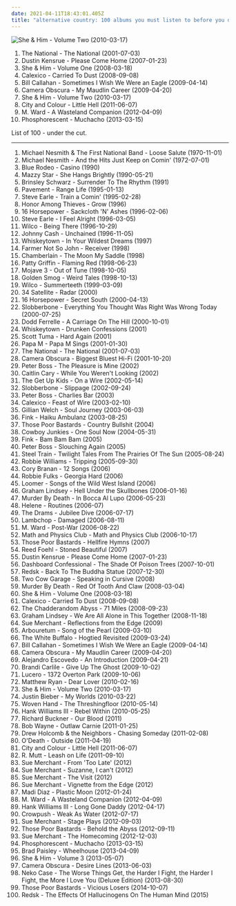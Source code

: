 ```yaml
---
date: 2021-04-11T18:43:01.405Z
title: "alternative country: 100 albums you must listen to before you die"
---
```

![She &amp; Him - Volume Two (2010-03-17)](http://coverartarchive.org/release/2c965efb-dd6e-430b-bd4e-be8a5733aaac/4804300300-500.jpg "She & Him - Volume Two (2010-03-17)")
<ol class="albums">
<li data-cover="http://coverartarchive.org/release/0c38b4ef-ad05-44e7-bcc6-8da8ad6f28df/7793162054-500.jpg" data-tags="indie" role="button">The National - The National (2001-07-03)</li>
<li data-cover="http://coverartarchive.org/release/e6c83654-eca9-44d9-9f5c-a77ae9de5f93/26393895109-500.jpg" data-tags="singer-songwriter, kurt, acoustic, abuse, virginia, ralph, harvey, miscellaneous, std, evan, curt, evans, peterson, dustin, mustard, marti, weinstein, partitioned, sandifur, rolph" role="button">Dustin Kensrue - Please Come Home (2007-01-23)</li>
<li data-cover="http://coverartarchive.org/release/ee79e860-68e7-46ad-bebb-8a003a1dc7a4/4804280407-500.jpg" data-tags="indie" role="button">She & Him - Volume One (2008-03-18)</li>
<li data-cover="https://img.discogs.com/570piM_nHmtsZQ1_26OyDA3-oY0=/fit-in/600x600/filters:strip_icc():format(jpeg):mode_rgb():quality(90)/discogs-images/R-1495368-1249306448.jpeg.jpg" data-tags="americana, alternative country, calexico" role="button">Calexico - Carried To Dust (2008-09-08)</li>
<li data-cover="http://coverartarchive.org/release/f5e83da8-678d-4d54-b3ae-c2e051167a4c/9233011263-500.jpg" data-tags="essential" role="button">Bill Callahan - Sometimes I Wish We Were an Eagle (2009-04-14)</li>
<li data-cover="https://img.discogs.com/o8_V-hTUs1ECCKn6hzsWwStkPAs=/fit-in/600x592/filters:strip_icc():format(jpeg):mode_rgb():quality(90)/discogs-images/R-7314256-1438690931-2167.jpeg.jpg" data-tags="indie pop" role="button">Camera Obscura - My Maudlin Career (2009-04-20)</li>
<li data-cover="http://coverartarchive.org/release/2c965efb-dd6e-430b-bd4e-be8a5733aaac/4804300300-500.jpg" data-tags="indie pop" role="button">She & Him - Volume Two (2010-03-17)</li>
<li data-cover="http://coverartarchive.org/release/406d16d1-f572-41c8-ac54-2c715502f76b/4764705431-500.jpg" data-tags="folk rock, indie" role="button">City and Colour - Little Hell (2011-06-07)</li>
<li data-cover="http://coverartarchive.org/release/d3071652-7ce3-4e87-b3a3-a04b65a02ff2/15440593140-500.jpg" data-tags="indie, folk, alternative country" role="button">M. Ward - A Wasteland Companion (2012-04-09)</li>
<li data-cover="http://coverartarchive.org/release/13995b09-6a31-44d6-9185-3f41a70273d3/3678416346-500.jpg" data-tags="americana, indie folk" role="button">Phosphorescent - Muchacho (2013-03-15)</li>
</ol>
List of 100 - under the cut.
<!-- more -->

_________________

<ol class="albums">
<li data-cover="http://coverartarchive.org/release/6cc3c902-b0ce-40b4-b594-578edf6bde85/8005458172-500.jpg" data-tags="pop, 70s, soft rock, oldies, country rock, alternative country, mojo 1000, mojo 1000 country, i wanted to listen to this but it was not available on lastfm at the time, loose salute" role="button">
Michael Nesmith & The First National Band - Loose Salute (1970-11-01)
</li>
<li data-cover="http://coverartarchive.org/release/4515d0f6-0767-4b40-99d2-d4b37233398d/13555750080-500.jpg" data-tags="country rock" role="button">
Michael Nesmith - And the Hits Just Keep on Comin' (1972-07-01)
</li>
<li data-cover="http://coverartarchive.org/release/4a0b2021-f837-4743-bd60-8de709463388/6307956823-500.jpg" data-tags="canadian, country, country-rock" role="button">
Blue Rodeo - Casino (1990)
</li>
<li data-cover="http://coverartarchive.org/release/c74307be-1085-4026-97ab-60b676e367c5/1923128273-500.jpg" data-tags="female vocalists, 90s, dream pop" role="button">
Mazzy Star - She Hangs Brightly (1990-05-21)
</li>
<li data-cover="https://img.discogs.com/4vdLb8gruqtlcnn9g-wVXZ44a4E=/fit-in/600x449/filters:strip_icc():format(jpeg):mode_rgb():quality(90)/discogs-images/R-13959529-1564938468-3725.jpeg.jpg" data-tags="folk, acoustic, alt-country, alternative country, pub rock, sweetearmusic" role="button">
Brinsley Schwarz - Surrender To The Rhythm (1991)
</li>
<li data-cover="https://img.discogs.com/0hPNhgM6gtU_xjw0DsmqyLc5W78=/fit-in/600x608/filters:strip_icc():format(jpeg):mode_rgb():quality(90)/discogs-images/R-837573-1497516330-6403.jpeg.jpg" data-tags="alternative rock, indie pop, indie rock, lo-fi, alternative country" role="button">
Pavement - Range Life (1995-01-13)
</li>
<li data-cover="http://coverartarchive.org/release/d94714a4-7fe9-4c5f-88d3-7a8abfa01b97/2265287768-500.jpg" data-tags="90s, steve earle" role="button">
Steve Earle - Train a Comin' (1995-02-28)
</li>
<li data-cover="https://img.discogs.com/rWr7zO6oj2_lRDx5YejTZ-u35m4=/fit-in/225x224/filters:strip_icc():format(jpeg):mode_rgb():quality(90)/discogs-images/R-8733626-1467604857-6267.jpeg.jpg" data-tags="pop punk, alternative country" role="button">
Honor Among Thieves - Grow (1996)
</li>
<li data-cover="http://coverartarchive.org/release/75d92172-7a2f-4a9e-89da-8eca082c25e0/2186095398-500.jpg" data-tags="alt-country" role="button">
16 Horsepower - Sackcloth 'N' Ashes (1996-02-06)
</li>
<li data-cover="http://coverartarchive.org/release/3b0f8257-2a85-42bb-aaef-f796a61aaf59/14181734177-500.jpg" data-tags="political, country rock" role="button">
Steve Earle - I Feel Alright (1996-03-05)
</li>
<li data-cover="http://coverartarchive.org/release/d18b273a-4987-4594-a4db-419454c7e113/2013460549-500.jpg" data-tags="alt-country, 90s" role="button">
Wilco - Being There (1996-10-29)
</li>
<li data-cover="http://coverartarchive.org/release/e162083e-4a0b-49f9-b341-7a02354f5c98/19325365527-500.jpg" data-tags="country" role="button">
Johnny Cash - Unchained (1996-11-05)
</li>
<li data-cover="http://coverartarchive.org/release/fca91f6a-558f-4249-95cf-5cf5ddc1c489/3033766902-500.jpg" data-tags="alternative country" role="button">
Whiskeytown - In Your Wildest Dreams (1997)
</li>
<li data-cover="https://img.discogs.com/po_3NTxaFwQ7__JO-o2LNCVXg2A=/fit-in/600x584/filters:strip_icc():format(jpeg):mode_rgb():quality(90)/discogs-images/R-1962916-1548416855-1485.jpeg.jpg" data-tags="americana, alternative country, alt-cr" role="button">
Farmer Not So John - Receiver (1998)
</li>
<li data-cover="http://coverartarchive.org/release/a043487d-1156-4e9f-84c7-83d01b558ca7/10719269746-500.jpg" data-tags="alternative rock, indie rock, alternative country, indie emo" role="button">
Chamberlain - The Moon My Saddle (1998)
</li>
<li data-cover="http://coverartarchive.org/release/4848f868-0a64-4931-8936-61d192fe6046/27731729036-500.jpg" data-tags="americana" role="button">
Patty Griffin - Flaming Red (1998-06-23)
</li>
<li data-cover="http://coverartarchive.org/release/d5b58f6d-0aca-49cd-a099-16b910792d1b/23550571214-500.jpg" data-tags="indie, alternative, shoegaze, dream pop, alternative country, rachel goswell, very trippy" role="button">
Mojave 3 - Out of Tune (1998-10-05)
</li>
<li data-cover="http://coverartarchive.org/release/a748a984-1790-48bf-9f92-15d5f8152fe2/5160923265-500.jpg" data-tags="americana, alt-country" role="button">
Golden Smog - Weird Tales (1998-10-13)
</li>
<li data-cover="http://coverartarchive.org/release/38a40944-ac73-4c8e-8638-ec0075b170ea/4530840085-500.jpg" data-tags="90s" role="button">
Wilco - Summerteeth (1999-03-09)
</li>
<li data-cover="https://img.discogs.com/pNYWvvyp7OaWLa1ddKJ0qkE7rgQ=/fit-in/200x200/filters:strip_icc():format(jpeg):mode_rgb():quality(90)/discogs-images/R-2491223-1307128286.jpeg.jpg" data-tags="indie, rock, country, alternative, alternative rock, piano, country rock, alternative country, lyrical" role="button">
34 Satellite - Radar (2000)
</li>
<li data-cover="https://img.discogs.com/KYq8BFt639w64kh_qkmjWTnhtnY=/fit-in/600x598/filters:strip_icc():format(jpeg):mode_rgb():quality(90)/discogs-images/R-500503-1406232209-1601.jpeg.jpg" data-tags="alt-country, americana" role="button">
16 Horsepower - Secret South (2000-04-13)
</li>
<li data-cover="https://img.discogs.com/u2gohfVXXQQqUL7Xa1D-QjiqWPA=/fit-in/600x581/filters:strip_icc():format(jpeg):mode_rgb():quality(90)/discogs-images/R-2128677-1613917896-9017.jpeg.jpg" data-tags="americana, alt-country, southern rock, alternative country, altcountry, slobberbone" role="button">
Slobberbone - Everything You Thought Was Right Was Wrong Today (2000-07-25)
</li>
<li data-cover="https://img.discogs.com/oF29TqVOPm7-FM_Uz7VCjxhNHgM=/fit-in/600x533/filters:strip_icc():format(jpeg):mode_rgb():quality(90)/discogs-images/R-9308026-1478342585-3552.jpeg.jpg" data-tags="indie, rock, alternative rock, indie rock, singer-songwriter, americana, alt-country, southern rock, alternative country, alternative country rock, athens, alt-country rock, whiskey rock" role="button">
Dodd Ferrelle - A Carriage On The Hill (2000-10-01)
</li>
<li data-cover="http://coverartarchive.org/release/f6f729ef-d282-4b4a-9068-8e3c9a7ab412/13494885433-500.jpg" data-tags="americana, alternative country" role="button">
Whiskeytown - Drunken Confessions (2001)
</li>
<li data-cover="https://img.discogs.com/D82gF7-f2mCbdBENk4W5VlsgMy8=/fit-in/600x596/filters:strip_icc():format(jpeg):mode_rgb():quality(90)/discogs-images/R-797799-1311485822.jpeg.jpg" data-tags="electronic, alternative rock, ambient, indie rock, experimental rock, folk rock, alternative country" role="button">
Scott Tuma - Hard Again (2001)
</li>
<li data-cover="https://img.discogs.com/Ai_QvcFk56yB1czGmriOvA2BIm8=/fit-in/600x600/filters:strip_icc():format(jpeg):mode_rgb():quality(90)/discogs-images/R-788865-1335694703.jpeg.jpg" data-tags="alternative country" role="button">
Papa M - Papa M Sings (2001-01-30)
</li>
<li data-cover="http://coverartarchive.org/release/0c38b4ef-ad05-44e7-bcc6-8da8ad6f28df/7793162054-500.jpg" data-tags="indie" role="button">
The National - The National (2001-07-03)
</li>
<li data-cover="https://img.discogs.com/waW8T2jsCoViVLbRXfoS6qFQQnw=/fit-in/600x587/filters:strip_icc():format(jpeg):mode_rgb():quality(90)/discogs-images/R-1351645-1543660417-5834.jpeg.jpg" data-tags="indie pop" role="button">
Camera Obscura - Biggest Bluest Hi-Fi (2001-10-20)
</li>
<li data-cover="https://img.discogs.com/C4i552V-Q0swrF4Kw744AMohTxI=/fit-in/600x600/filters:strip_icc():format(jpeg):mode_rgb():quality(90)/discogs-images/R-4324105-1361744228-3389.jpeg.jpg" data-tags="indie, pop, alternative, singer-songwriter, alt-country, alternative country" role="button">
Peter Boss - The Pleasure is Mine (2002)
</li>
<li data-cover="http://coverartarchive.org/release/284ce5a4-1b89-4e35-9bf4-e9058736747a/26015020332-500.jpg" data-tags="alternative country" role="button">
Caitlin Cary - While You Weren't Looking (2002)
</li>
<li data-cover="http://coverartarchive.org/release/9a871728-6021-4a23-8dbd-1b4ffdb18715/4812704033-500.jpg" data-tags="indie rock" role="button">
The Get Up Kids - On a Wire (2002-05-14)
</li>
<li data-cover="https://img.discogs.com/vecytgqzWxBvaEwx_qVztpPTlJY=/fit-in/600x600/filters:strip_icc():format(jpeg):mode_rgb():quality(90)/discogs-images/R-1904457-1410644217-3055.jpeg.jpg" data-tags="americana, alt-country, alternative country, allmusics" role="button">
Slobberbone - Slippage (2002-09-24)
</li>
<li data-cover="https://img.discogs.com/C4i552V-Q0swrF4Kw744AMohTxI=/fit-in/600x600/filters:strip_icc():format(jpeg):mode_rgb():quality(90)/discogs-images/R-4324105-1361744228-3389.jpeg.jpg" data-tags="indie, pop, alternative, piano, alternative country, melancolic" role="button">
Peter Boss - Charlies Bar (2003)
</li>
<li data-cover="http://coverartarchive.org/release/1d22deda-5427-4b32-83c3-d36a369c2070/15971902789-500.jpg" data-tags="americana" role="button">
Calexico - Feast of Wire (2003-02-10)
</li>
<li data-cover="http://coverartarchive.org/release/b6f84cbc-afff-36c1-9eab-8da0633c7c6c/2255166850-500.jpg" data-tags="alt-country" role="button">
Gillian Welch - Soul Journey (2003-06-03)
</li>
<li data-cover="https://img.discogs.com/ZYWQjCuLAhVv8Fe6_XvVbWYNLq8=/fit-in/600x609/filters:strip_icc():format(jpeg):mode_rgb():quality(90)/discogs-images/R-10977282-1507544844-5269.jpeg.jpg" data-tags="alternative country" role="button">
Fink - Haiku Ambulanz (2003-08-25)
</li>
<li data-cover="http://coverartarchive.org/release/42dbb359-bde5-4f69-973a-f392a845ee47/5825325955-500.jpg" data-tags="country, acoustic, alt-country, alternative country, gothic country, dark country, god-damned country" role="button">
Those Poor Bastards - Country Bullshit (2004)
</li>
<li data-cover="https://img.discogs.com/JKIPxmzulv9TpObyhmD5fs57GmA=/fit-in/504x500/filters:strip_icc():format(jpeg):mode_rgb():quality(90)/discogs-images/R-2384908-1456727285-9095.jpeg.jpg" data-tags="driving music, alternative country, driving with the windows down, driving at night, good cd, 170 ooo" role="button">
Cowboy Junkies - One Soul Now (2004-05-31)
</li>
<li data-cover="https://img.discogs.com/XVSKuTyH9kwNwLFvvSg-AacsZKQ=/fit-in/600x600/filters:strip_icc():format(jpeg):mode_rgb():quality(90)/discogs-images/R-10858326-1505481626-1270.jpeg.jpg" data-tags="country, alternative country, dead rockstars" role="button">
Fink - Bam Bam Bam (2005)
</li>
<li data-cover="https://img.discogs.com/C4i552V-Q0swrF4Kw744AMohTxI=/fit-in/600x600/filters:strip_icc():format(jpeg):mode_rgb():quality(90)/discogs-images/R-4324105-1361744228-3389.jpeg.jpg" data-tags="indie, jazz, pop, alternative, piano, alternative country, melancolic" role="button">
Peter Boss - Slouching Again (2005)
</li>
<li data-cover="https://img.discogs.com/UO82ClUQ_4jxr8YO2pdiPuu5zvc=/fit-in/600x600/filters:strip_icc():format(jpeg):mode_rgb():quality(90)/discogs-images/R-1007162-1183363008.jpeg.jpg" data-tags="indie, folk rock, alternative country, the devil and the deep blue sea, the merch grrls, teh typos" role="button">
Steel Train - Twilight Tales From The Prairies Of The Sun (2005-08-24)
</li>
<li data-cover="https://img.discogs.com/-BJ3W5XyrgPaKFjreVaLkWj-yB4=/fit-in/600x524/filters:strip_icc():format(jpeg):mode_rgb():quality(90)/discogs-images/R-467132-1533497416-9429.jpeg.jpg" data-tags="indie, alternative, alternative rock, indie rock, britpop, robbie williams" role="button">
Robbie Williams - Tripping (2005-09-30)
</li>
<li data-cover="https://img.discogs.com/fxk4j1k-ofkUfAvw7C6r7Rc6J0c=/fit-in/425x425/filters:strip_icc():format(jpeg):mode_rgb():quality(90)/discogs-images/R-6247724-1414700393-9129.jpeg.jpg" data-tags="alternative country, memphis" role="button">
Cory Branan - 12 Songs (2006)
</li>
<li data-cover="http://coverartarchive.org/release/528c9a68-b509-47e5-aeee-abb9525a732d/7120805188-500.jpg" data-tags="country, alternative country" role="button">
Robbie Fulks - Georgia Hard (2006)
</li>
<li data-cover="https://img.discogs.com/BhEhpVR2CVo1TjZZUhK45JlZ-Yw=/fit-in/237x213/filters:strip_icc():format(jpeg):mode_rgb():quality(90)/discogs-images/R-5242328-1489324736-5464.jpeg.jpg" data-tags="alternative country, alt-cr" role="button">
Loomer - Songs of the Wild West Island (2006)
</li>
<li data-cover="https://img.discogs.com/SWln6U-9Y2aM9_AO1C6N7J-zx1c=/fit-in/200x200/filters:strip_icc():format(jpeg):mode_rgb():quality(90)/discogs-images/R-7779100-1448599918-8355.jpeg.jpg" data-tags="americana, alt-country, alternative country" role="button">
Graham Lindsey - Hell Under the Skullbones (2006-01-16)
</li>
<li data-cover="http://coverartarchive.org/release/62332a08-7f1f-40d5-bd69-8ffa8d01cb51/24839986890-500.jpg" data-tags="spaghetti western" role="button">
Murder By Death - In Bocca Al Lupo (2006-05-23)
</li>
<li data-cover="https://img.discogs.com/VRolNAlQgch3jX1V5lZ9BY3JSQo=/fit-in/600x597/filters:strip_icc():format(jpeg):mode_rgb():quality(90)/discogs-images/R-8211548-1457219249-2960.jpeg.jpg" data-tags="indie, british, folk, female vocalists, singer-songwriter, female vocals, alternative country, female artists, mazzy star, bands with chicks, lovely female vocals, todo:check-review" role="button">
Helene - Routines (2006-07)
</li>
<li data-cover="http://coverartarchive.org/release/adfa1659-3c56-4dea-8d39-99937b474907/8091814150-500.jpg" data-tags="alt-country" role="button">
The Drams - Jubilee Dive (2006-07-17)
</li>
<li data-cover="https://img.discogs.com/EaukpGX0F36iViCMaV4ahlKjyVc=/fit-in/600x600/filters:strip_icc():format(jpeg):mode_rgb():quality(90)/discogs-images/R-2050795-1369267289-3466.jpeg.jpg" data-tags="00s" role="button">
Lambchop - Damaged (2006-08-11)
</li>
<li data-cover="http://coverartarchive.org/release/b76fcb7a-00c1-3ff6-9963-7dc5c4502838/9315832224-500.jpg" data-tags="folk" role="button">
M. Ward - Post-War (2006-08-22)
</li>
<li data-cover="https://img.discogs.com/8hIpTe1SbU7w973r5w69GZ7N1bM=/fit-in/400x365/filters:strip_icc():format(jpeg):mode_rgb():quality(90)/discogs-images/R-1504562-1225460490.jpeg.jpg" data-tags="indie pop, twee pop" role="button">
Math and Physics Club - Math and Physics Club (2006-10-17)
</li>
<li data-cover="http://coverartarchive.org/release/f5350913-815f-4395-8dcd-d4dad1244583/13046777334-500.jpg" data-tags="gothic country, goth blues, god-damned country, underground country" role="button">
Those Poor Bastards - Hellfire Hymns (2007)
</li>
<li data-cover="https://img.discogs.com/jb5eiJTQOztmJMqDXcWWODg0ohY=/fit-in/600x600/filters:strip_icc():format(jpeg):mode_rgb():quality(90)/discogs-images/R-9311538-1478386658-8857.jpeg.jpg" data-tags="rock, soul, country, folk, acoustic, singer, songwriter, roots, raw, alternative country, gritty" role="button">
Reed Foehl - Stoned Beautiful (2007)
</li>
<li data-cover="http://coverartarchive.org/release/e6c83654-eca9-44d9-9f5c-a77ae9de5f93/26393895109-500.jpg" data-tags="singer-songwriter, kurt, acoustic, abuse, virginia, ralph, harvey, miscellaneous, std, evan, curt, evans, peterson, dustin, mustard, marti, weinstein, partitioned, sandifur, rolph" role="button">
Dustin Kensrue - Please Come Home (2007-01-23)
</li>
<li data-cover="https://img.discogs.com/WOF7raIoLouZaJKqPANneAjx6o8=/fit-in/500x500/filters:strip_icc():format(jpeg):mode_rgb():quality(90)/discogs-images/R-3999652-1351882712-6546.jpeg.jpg" data-tags="acoustic" role="button">
Dashboard Confessional - The Shade Of Poison Trees (2007-10-01)
</li>
<li data-cover="http://coverartarchive.org/release/59b467d0-b88e-4d29-bd0b-c2909714e83d/1279412647-500.jpg" data-tags="ska" role="button">
Redsk - Back To The Buddha Statue (2007-12-30)
</li>
<li data-cover="https://img.discogs.com/O0uPhF6iQLMTbEv3yCqO12zosNY=/fit-in/300x300/filters:strip_icc():format(jpeg):mode_rgb():quality(90)/discogs-images/R-2900172-1306342981.jpeg.jpg" data-tags="alt-country, southern rock" role="button">
Two Cow Garage - Speaking in Cursive (2008)
</li>
<li data-cover="https://img.discogs.com/wvDQ99wpF9w7yZlWSUriAnajL0s=/fit-in/500x500/filters:strip_icc():format(jpeg):mode_rgb():quality(90)/discogs-images/R-1256926-1204232683.jpeg.jpg" data-tags="allmusicm" role="button">
Murder By Death - Red Of Tooth And Claw (2008-03-04)
</li>
<li data-cover="http://coverartarchive.org/release/ee79e860-68e7-46ad-bebb-8a003a1dc7a4/4804280407-500.jpg" data-tags="indie" role="button">
She & Him - Volume One (2008-03-18)
</li>
<li data-cover="https://img.discogs.com/570piM_nHmtsZQ1_26OyDA3-oY0=/fit-in/600x600/filters:strip_icc():format(jpeg):mode_rgb():quality(90)/discogs-images/R-1495368-1249306448.jpeg.jpg" data-tags="americana, alternative country, calexico" role="button">
Calexico - Carried To Dust (2008-09-08)
</li>
<li data-cover="https://via.placeholder.com/450" data-tags="noise, folk, experimental, americana, psychedelic, alt-country, freak folk, new weird america, psychedelic folk, neofolk, dark folk, alternative country, free folk, neo folk, psych-folk, apocalyptic folk, album-a-day, acid folk, drone folk, new weird folk, psychedelic neofolk" role="button">
The Chadderandom Abyss - 71 Miles (2008-09-23)
</li>
<li data-cover="https://img.discogs.com/uP6RiqArQc8jI2qqrnks0JerKYI=/fit-in/500x500/filters:strip_icc():format(jpeg):mode_rgb():quality(90)/discogs-images/R-6327404-1416569986-1578.jpeg.jpg" data-tags="alternative country, good album" role="button">
Graham Lindsey - We Are All Alone in This Together (2008-11-18)
</li>
<li data-cover="https://via.placeholder.com/450" data-tags="british, folk, singer-songwriter, acoustic, americana, adult contemporary, original, poetic, female vocalist, alternative country, new folk, poignant, unique voice, real life, country/folk, urban folk, pretty voice, folk/rock, renaissance folk, english singer, folk plus, uk singer-songwriter, original stories, award winning singer-songwriters, expressive voice, sue merchant" role="button">
Sue Merchant - Reflections from the Edge (2009)
</li>
<li data-cover="http://coverartarchive.org/release/9360a785-a51a-460c-a00a-e9c1d8939c84/3946906870-500.jpg" data-tags="alternative, alt country, country rock, alternative country, 00s, apricot, rustic, american indie, drive-by truckers, band records, chaser iii" role="button">
Arbouretum - Song of the Pearl (2009-03-10)
</li>
<li data-cover="http://coverartarchive.org/release/7fae9e91-477f-49f0-be41-25e385243936/7913204835-500.jpg" data-tags="folk, alternative country, gothic country, gothic americana, dark americana" role="button">
The White Buffalo - Hogtied Revisited (2009-03-24)
</li>
<li data-cover="http://coverartarchive.org/release/f5e83da8-678d-4d54-b3ae-c2e051167a4c/9233011263-500.jpg" data-tags="essential" role="button">
Bill Callahan - Sometimes I Wish We Were an Eagle (2009-04-14)
</li>
<li data-cover="https://img.discogs.com/o8_V-hTUs1ECCKn6hzsWwStkPAs=/fit-in/600x592/filters:strip_icc():format(jpeg):mode_rgb():quality(90)/discogs-images/R-7314256-1438690931-2167.jpeg.jpg" data-tags="indie pop" role="button">
Camera Obscura - My Maudlin Career (2009-04-20)
</li>
<li data-cover="http://coverartarchive.org/release/3e1a54f9-bb3b-4b0b-8481-2788780ff443/15662228160-500.jpg" data-tags="singer-songwriter, americana, mexico, alt-country, alternative country, modern blues, singer songwriters, alejandro escovedo" role="button">
Alejandro Escovedo - An Introduction (2009-04-21)
</li>
<li data-cover="https://img.discogs.com/_nkDGFiiCX2DmpU1qb2z0asOd20=/fit-in/600x579/filters:strip_icc():format(jpeg):mode_rgb():quality(90)/discogs-images/R-2125606-1612992046-9556.jpeg.jpg" data-tags="folk" role="button">
Brandi Carlile - Give Up The Ghost (2009-10-02)
</li>
<li data-cover="http://coverartarchive.org/release/98a951cc-22e1-47cd-913b-9245c2092c5d/15403955407-500.jpg" data-tags="americana, alt-country, punk rock, southern rock, alternative country, allmusicl" role="button">
Lucero - 1372 Overton Park (2009-10-06)
</li>
<li data-cover="http://coverartarchive.org/release/093a5c20-a4a0-4ea4-984c-b9469eb10237/9942613223-500.jpg" data-tags="alternative country" role="button">
Matthew Ryan - Dear Lover (2010-02-16)
</li>
<li data-cover="http://coverartarchive.org/release/2c965efb-dd6e-430b-bd4e-be8a5733aaac/4804300300-500.jpg" data-tags="indie pop" role="button">
She & Him - Volume Two (2010-03-17)
</li>
<li data-cover="http://coverartarchive.org/release/6bfba6d5-71fc-454b-b3a0-63632a1459fa/20855090957-500.jpg" data-tags="totec radio, justin bieber, goregrind, justin bieber my worlds" role="button">
Justin Bieber - My Worlds (2010-03-22)
</li>
<li data-cover="https://img.discogs.com/5Um2ENy9Xwy5VnuPaSqpAQt0W8s=/fit-in/600x600/filters:strip_icc():format(jpeg):mode_rgb():quality(90)/discogs-images/R-2654148-1295133019.jpeg.jpg" data-tags="folk, folk rock, alternative country, apocalyptic folk" role="button">
Woven Hand - The Threshingfloor (2010-05-14)
</li>
<li data-cover="http://coverartarchive.org/release/b44b8c8c-7ec2-49c0-8086-af4db6a4d46a/5763262967-500.jpg" data-tags="outlaw country" role="button">
Hank Williams III - Rebel Within (2010-05-25)
</li>
<li data-cover="https://img.discogs.com/WE5AGDmRHdFAZp_Q199gdQXWT-o=/fit-in/226x226/filters:strip_icc():format(jpeg):mode_rgb():quality(90)/discogs-images/R-3089749-1315233050.jpeg.jpg" data-tags="country, alternative rock, ambient, americana, alt-country, alternative country, post-country" role="button">
Richard Buckner - Our Blood (2011)
</li>
<li data-cover="http://coverartarchive.org/release/5baacafd-c206-4f26-bddc-5339691b22d6/1024485549-500.jpg" data-tags="alternative country, outlaw country, cowpunk, hellbilly" role="button">
Bob Wayne - Outlaw Carnie (2011-01-25)
</li>
<li data-cover="https://img.discogs.com/HlGX8cg_m8T89amTmpqjivFaOgY=/fit-in/600x600/filters:strip_icc():format(jpeg):mode_rgb():quality(90)/discogs-images/R-3801827-1344974912-3808.jpeg.jpg" data-tags="rock, country, adult alternative, alternative country, singer/songwriter, toevoegen mm" role="button">
Drew Holcomb & the Neighbors - Chasing Someday (2011-02-08)
</li>
<li data-cover="http://coverartarchive.org/release/10560879-beb0-4c14-ae51-3ad514420533/8539261092-500.jpg" data-tags="folk" role="button">
O'Death - Outside (2011-04-19)
</li>
<li data-cover="http://coverartarchive.org/release/406d16d1-f572-41c8-ac54-2c715502f76b/4764705431-500.jpg" data-tags="folk rock, indie" role="button">
City and Colour - Little Hell (2011-06-07)
</li>
<li data-cover="https://img.discogs.com/Dik0zO6N8CvqzLmW08nYSdPi-oc=/fit-in/600x600/filters:strip_icc():format(jpeg):mode_rgb():quality(90)/discogs-images/R-16383534-1607418958-7067.jpeg.jpg" data-tags="americana, alt-country, rock and roll, alt country, alternative country, chicago, roots rock, milwaukee, no depression, alt.country, american rock, this is american music, avalanche, post hitching post, post card, post cards from hell" role="button">
R. Mutt - Leash on Life (2011-09-10)
</li>
<li data-cover="http://coverartarchive.org/release/5254052a-1bd0-4e1a-95df-3fc350aaec06/12001496901-500.jpg" data-tags="british, folk, singer-songwriter, americana, adult contemporary, female vocalist, alternative country, new folk, lyrical, poignant, unique voice, woodstock, real life, country/folk, urban folk, pretty voice, folk/rock, renaissance folk, true stories, folk plus, original stories, award winning singer-songwriters, expressive voice, sue merchant" role="button">
Sue Merchant - From 'Too Late' (2012)
</li>
<li data-cover="http://coverartarchive.org/release/abb5a244-6c25-4260-b607-cb78207b9dbf/1223288530-500.jpg" data-tags="british, folk, singer-songwriter, acoustic, americana, adult contemporary, poetic, alternative country, new folk, lyrical, poignant, unique voice, woodstock, real life, country/folk, urban folk, renaissance folk, english singer, folk plus, original stories, award winning singer-songwriters, expressive voice" role="button">
Sue Merchant - Suzanne, I can't (2012)
</li>
<li data-cover="http://coverartarchive.org/release/bc7adebd-ce66-4b9e-b42d-c479eb025bc4/1223674045-500.jpg" data-tags="british, folk, singer-songwriter, acoustic, americana, adult contemporary, original, female vocalist, alternative country, new folk, lyrical, poignant, unique voice, woodstock, real life, country/folk, urban folk, folk/rock, renaissance folk, english singer, folk plus, uk singer-songwriter, original stories, award winning singer-songwriters, expressive voice, sue merchant" role="button">
Sue Merchant - The Visit (2012)
</li>
<li data-cover="http://coverartarchive.org/release/0b728147-16a4-43f1-8d97-9b3def190f68/1223144953-500.jpg" data-tags="british, folk, singer-songwriter, acoustic, americana, adult contemporary, poetic, alternative country, new folk, lyrical, poignant, unique voice, woodstock, real life, country/folk, urban folk, pretty voice, renaissance folk, folk plus, original stories, award winning singer-songwriters, expressive voice, sue merchant" role="button">
Sue Merchant - Vignette from the Edge (2012)
</li>
<li data-cover="https://img.discogs.com/1VX79Fljej7oA6EBEWIL-lxlPpg=/fit-in/600x600/filters:strip_icc():format(jpeg):mode_rgb():quality(90)/discogs-images/R-6535748-1421490879-2300.jpeg.jpg" data-tags="pop, rock, country, alternative country, roots rock" role="button">
Madi Diaz - Plastic Moon (2012-01-24)
</li>
<li data-cover="http://coverartarchive.org/release/d3071652-7ce3-4e87-b3a3-a04b65a02ff2/15440593140-500.jpg" data-tags="indie, folk, alternative country" role="button">
M. Ward - A Wasteland Companion (2012-04-09)
</li>
<li data-cover="http://coverartarchive.org/release/4348531f-a515-4b1d-88c3-ffabac36a860/3799555894-500.jpg" data-tags="hellbilly" role="button">
Hank Williams III - Long Gone Daddy (2012-04-17)
</li>
<li data-cover="http://coverartarchive.org/release/ccf6d369-fb1b-4ec0-9915-6b7206eb1820/5940230220-500.jpg" data-tags="blues, folk noir, dark folk, alternative country, gothic country, gothic americana, crowpush" role="button">
Crowpush - Weak As Water (2012-07-17)
</li>
<li data-cover="https://via.placeholder.com/450" data-tags="british, folk, singer-songwriter, acoustic, americana, adult contemporary, female vocalist, alternative country, new folk, lyrical, poignant, woodstock, country/folk, urban folk, pretty voice, renaissance folk, english singer, folk plus, original stories, award winning singer-songwriters, expressive voice, sue merchant" role="button">
Sue Merchant - Stage Plays (2012-09-03)
</li>
<li data-cover="http://coverartarchive.org/release/1d836a4d-cf59-47ef-a459-730ee2d221b1/8653695963-500.jpg" data-tags="country, dark, americana, doom, dark folk, alternative country, death country, gothic country, gothic americana, hellbilly, dark country, doom folk, god-damned country, cemetery western, alternative dark, doom country, horror country, country doom, outlaw doom country" role="button">
Those Poor Bastards - Behold the Abyss (2012-09-11)
</li>
<li data-cover="http://coverartarchive.org/release/0673214d-0223-4213-8197-729c5f341b57/12001503050-500.jpg" data-tags="british, folk, singer-songwriter, acoustic, americana, adult contemporary, alternative country, new folk, lyrical, poignant, unique voice, woodstock, country/folk, urban folk, renaissance folk, original stories, award winning singer-songwriters, expressive voice, sue merchant" role="button">
Sue Merchant - The Homecoming (2012-12-03)
</li>
<li data-cover="http://coverartarchive.org/release/13995b09-6a31-44d6-9185-3f41a70273d3/3678416346-500.jpg" data-tags="americana, indie folk" role="button">
Phosphorescent - Muchacho (2013-03-15)
</li>
<li data-cover="http://coverartarchive.org/release/b51ab258-3deb-49f4-bdbf-9369a9acaeee/4430498273-500.jpg" data-tags="country" role="button">
Brad Paisley - Wheelhouse (2013-04-09)
</li>
<li data-cover="http://coverartarchive.org/release/b8c89186-02af-4d5b-9377-9505de7670d4/3979343873-500.jpg" data-tags="folk" role="button">
She & Him - Volume 3 (2013-05-07)
</li>
<li data-cover="https://img.discogs.com/3ybdq9KcxwhzaklE5AnXvcMlc6M=/fit-in/600x533/filters:strip_icc():format(jpeg):mode_rgb():quality(90)/discogs-images/R-4622528-1507041760-6348.jpeg.jpg" data-tags="indie, indie pop" role="button">
Camera Obscura - Desire Lines (2013-06-03)
</li>
<li data-cover="https://img.discogs.com/i170_FtE9UJVOulIkjmVSw3pASI=/fit-in/600x536/filters:strip_icc():format(jpeg):mode_rgb():quality(90)/discogs-images/R-4911323-1379266102-8380.jpeg.jpg" data-tags="country, alternative rock, folk, indie rock, americana, alternative country, alternative pop, alternative country rock" role="button">
Neko Case - The Worse Things Get, the Harder I Fight, the Harder I Fight, the More I Love You (Deluxe Edition) (2013-08-30)
</li>
<li data-cover="http://coverartarchive.org/release/c66b4176-f220-43c5-ade7-587e612f97b2/14452077784-500.jpg" data-tags="alternative country, gothic country, gothic americana" role="button">
Those Poor Bastards - Vicious Losers (2014-10-07)
</li>
<li data-cover="http://coverartarchive.org/release/4de045c4-f901-40b6-835f-5e6562a57fe0/2072962756-500.jpg" data-tags="ska" role="button">
Redsk - The Effects Of Hallucinogens On The Human Mind (2015)
</li>
</ol>